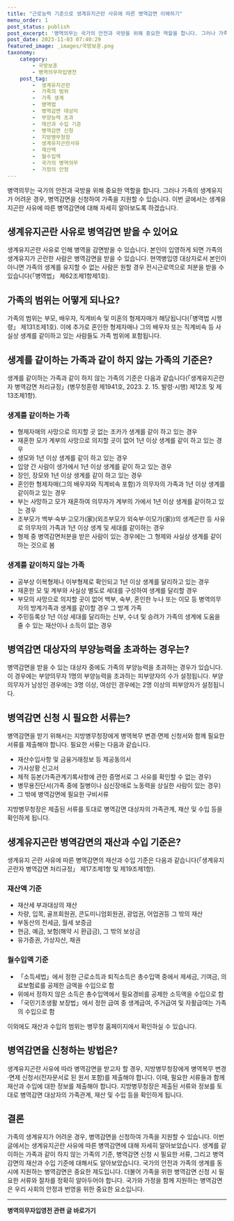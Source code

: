 ```yaml
---
title: "근로능력 기준으로 생계유지곤란 사유에 따른 병역감면 이해하기"
menu_order: 1
post_status: publish
post_excerpt: '병역의무는 국가의 안전과 국방을 위해 중요한 역할을 합니다. 그러나 가족의 생계유지가 어려운 경우, 병역감면을 신청하여 가족을 지원할 수 있습니다. 이번 글에서는 생계유지곤란 사유에 따른 병역감면에 대해 자세히 알아보도록 하겠습니다.'
post_date: 2023-11-03 07:40:29
featured_image: _images/국방보훈.png
taxonomy:
    category:
        - 국방보훈
        - 병역의무자입영전
    post_tag:
        -  생계유지곤란
        -  가족의 범위
        -  가족 생계
        -  병역법
        -  병역감면 대상자
        -  부양능력 초과
        -  재산과 수입 기준
        -  병역감면 신청
        -  지방병무청장
        -  생계유지곤란사유
        -  재산액
        -  월수입액
        -  국가의 병역의무
        -  가정의 안정
---
```




병역의무는 국가의 안전과 국방을 위해 중요한 역할을 합니다. 그러나 가족의 생계유지가 어려운 경우, 병역감면을 신청하여 가족을 지원할 수 있습니다. 이번 글에서는 생계유지곤란 사유에 따른 병역감면에 대해 자세히 알아보도록 하겠습니다.

## 생계유지곤란 사유로 병역감면 받을 수 있어요

생계유지곤란 사유로 인해 병역을 감면받을 수 있습니다. 본인이 입영하게 되면 가족의 생계유지가 곤란한 사람은 병역감면을 받을 수 있습니다. 현역병입영 대상자로서 본인이 아니면 가족의 생계를 유지할 수 없는 사람은 원할 경우 전시근로역으로 처분을 받을 수 있습니다(「병역법」 제62조제1항제1호).

## 가족의 범위는 어떻게 되나요?

가족의 범위는 부모, 배우자, 직계비속 및 미혼의 형제자매가 해당됩니다(「병역법 시행령」 제131조제1호). 이에 추가로 혼인한 형제자매나 그의 배우자 또는 직계비속 등 사실상 생계를 같이하고 있는 사람들도 가족 범위에 포함됩니다.

## 생계를 같이하는 가족과 같이 하지 않는 가족의 기준은?

생계를 같이하는 가족과 같이 하지 않는 가족의 기준은 다음과 같습니다(「생계유지곤란자 병역감면 처리규정」(병무청훈령 제1941호, 2023. 2. 15. 발령·시행) 제12조 및 제13조제1항).

### 생계를 같이하는 가족

- 형제자매의 사망으로 의지할 곳 없는 조카가 생계를 같이 하고 있는 경우
- 재혼한 모가 계부의 사망으로 의지할 곳이 없어 1년 이상 생계를 같이 하고 있는 경우
- 생모와 1년 이상 생계를 같이 하고 있는 경우
- 입양 간 사람이 생가에서 1년 이상 생계를 같이 하고 있는 경우
- 장인, 장모와 1년 이상 생계를 같이 하고 있는 경우
- 혼인한 형제자매(그의 배우자와 직계비속 포함)가 의무자의 가족과 1년 이상 생계를 같이하고 있는 경우
- 부는 사망하고 모가 재혼하여 의무자가 계부의 가에서 1년 이상 생계를 같이하고 있는 경우
- 조부모가 백부·숙부·고모가(家)(외조부모가 외숙부·이모가(家))의 생계곤란 등 사유로 의무자의 가족과 1년 이상 생계 및 세대를 같이하는 경우
- 형제 중 병역감면처분을 받은 사람이 있는 경우에는 그 형제와 사실상 생계를 같이하는 것으로 봄

### 생계를 같이하지 않는 가족

- 공부상 이복형제나 이부형제로 확인되고 1년 이상 생계를 달리하고 있는 경우
- 재혼한 모 및 계부와 사실상 별도로 세대를 구성하여 생계를 달리할 경우
- 부모의 사망으로 의지할 곳이 없어 백부, 숙부, 혼인한 누나 또는 이모 등 병역의무자의 방계가족과 생계를 같이할 경우 그 방계 가족
- 주민등록상 1년 이상 세대를 달리하는 신부, 수녀 및 승려가 가족의 생계에 도움을 줄 수 있는 재산이나 소득이 없는 경우

## 병역감면 대상자의 부양능력을 초과하는 경우는?

병역감면을 받을 수 있는 대상자 중에도 가족의 부양능력을 초과하는 경우가 있습니다. 이 경우에는 부양의무자 1명의 부양능력을 초과하는 피부양자의 수가 설정됩니다. 부양의무자가 남성인 경우에는 3명 이상, 여성인 경우에는 2명 이상의 피부양자가 설정됩니다.

## 병역감면 신청 시 필요한 서류는?

병역감면을 받기 위해서는 지방병무청장에게 병역복무 변경·면제 신청서와 함께 필요한 서류를 제출해야 합니다. 필요한 서류는 다음과 같습니다.

- 재산수입사항 및 금융거래정보 등 제공동의서
- 가사상황 신고서
- 제적 등본(가족관계기록사항에 관한 증명서로 그 사유를 확인할 수 없는 경우)
- 병무용진단서(가족 중에 질병이나 심신장애로 노동력을 상실한 사람이 있는 경우)
- 그 밖에 병역감면에 필요한 구비서류

지방병무청장은 제출된 서류를 토대로 병역감면 대상자의 가족관계, 재산 및 수입 등을 확인하게 됩니다.

## 생계유지곤란 병역감면의 재산과 수입 기준은?

생계유지 곤란 사유에 따른 병역감면의 재산과 수입 기준은 다음과 같습니다(「생계유지곤란자 병역감면 처리규정」 제17조제1항 및 제19조제1항).

### 재산액 기준

- 재산세 부과대상의 재산
- 차량, 입목, 골프회원권, 콘도미니엄회원권, 광업권, 어업권등 그 밖의 재산
- 부동산의 전세금, 월세 보증금
- 현금, 예금, 보험(해약 시 환급금), 그 밖의 보상금
- 유가증권, 가상자산, 채권

### 월수입액 기준

- 「소득세법」에서 정한 근로소득과 퇴직소득은 총수입액 중에서 제세금, 기여금, 의료보험료를 공제한 금액을 수입으로 함
- 위에서 정하지 않은 소득은 총수입액에서 필요경비를 공제한 소득액을 수입으로 함
- 「국민기초생활 보장법」에서 정한 급여 중 생계급여, 주거급여 및 자활급여는 가족의 수입으로 함

이외에도 재산과 수입의 범위는 병무청 홈페이지에서 확인하실 수 있습니다.

## 병역감면을 신청하는 방법은?

생계유지곤란 사유에 따라 병역감면을 받고자 할 경우, 지방병무청장에게 병역복무 변경·면제 신청서(전자문서로 된 원서 포함)를 제출해야 합니다. 이때, 필요한 서류들과 함께 재산과 수입에 대한 정보를 제출해야 합니다. 지방병무청장은 제출된 서류와 정보를 토대로 병역감면 대상자의 가족관계, 재산 및 수입 등을 확인하게 됩니다.

## 결론

가족의 생계유지가 어려운 경우, 병역감면을 신청하여 가족을 지원할 수 있습니다. 이번 글에서는 생계유지곤란 사유에 따른 병역감면에 대해 자세히 알아보았습니다. 생계를 같이하는 가족과 같이 하지 않는 가족의 기준, 병역감면 신청 시 필요한 서류, 그리고 병역감면의 재산과 수입 기준에 대해서도 알아보았습니다. 국가의 안전과 가족의 생계를 동시에 지원하는 병역감면은 중요한 제도입니다. 더불어 가족을 위한 병역감면 신청 시 필요한 서류와 절차를 정확히 알아두어야 합니다. 국가와 가정을 함께 지원하는 병역감면은 우리 사회의 안정과 번영을 위한 중요한 요소입니다.
<!-- wp:separator -->
<hr class="wp-block-separator has-alpha-channel-opacity"/>
<!-- /wp:separator -->

<!-- wp:group {"backgroundColor":"base","layout":{"type":"constrained"}} -->
<div class="wp-block-group has-base-background-color has-background"><!-- wp:paragraph {"align":"center","fontSize":"medium"} -->
<p class="has-text-align-center has-large-font-size"><strong>병역의무자입영전 관련 글 바로가기</strong></p>
<!-- /wp:paragraph -->


<!-- wp:latest-posts
{"categories":[{"id":9092,"count":19,"description":"","link":"https://uknowlaw.com/category/%eb%b3%91%ec%97%ad%ec%9d%98%eb%ac%b4%ec%9e%90%ec%9e%85%ec%98%81%ec%a0%84/","name":"병역의무자입영전","slug":"병역의무자입영전","taxonomy":"category","parent":0,"meta":[],"_links":{"self":[{"href":"https://uknowlaw.com/wp-json/wp/v2/categories/9092"}],"collection":[{"href":"https://uknowlaw.com/wp-json/wp/v2/categories"}],"about":[{"href":"https://uknowlaw.com/wp-json/wp/v2/taxonomies/category"}],"wp:post_type":[{"href":"https://uknowlaw.com/wp-json/wp/v2/posts?categories=9092"}],"curies":[{"name":"wp","href":"https://api.w.org/{rel}","templated":true}]}}],"postsToShow":100,"excerptLength":28,"postLayout":"grid","columns":2,"featuredImageAlign":"left","featuredImageSizeSlug":"large","fontSize":"small"} /--></div>
<!-- /wp:group -->
